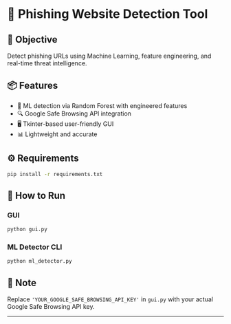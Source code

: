 # 🔐 Phishing Website Detection Tool

## 🚀 Objective
Detect phishing URLs using Machine Learning, feature engineering, and real-time threat intelligence.

## 📦 Features
- 🧠 ML detection via Random Forest with engineered features
- 🔍 Google Safe Browsing API integration
- 🖥️ Tkinter-based user-friendly GUI
- 📊 Lightweight and accurate

## ⚙️ Requirements
```bash
pip install -r requirements.txt
```

## 🏃 How to Run

### GUI
```bash
python gui.py
```

### ML Detector CLI
```bash
python ml_detector.py
```

## 📌 Note
Replace `'YOUR_GOOGLE_SAFE_BROWSING_API_KEY'` in `gui.py` with your actual Google Safe Browsing API key.

---
